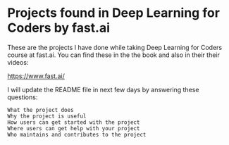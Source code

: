 # Projects found in Deep Learning for Coders by fast.ai 

These are the projects I have done while taking Deep Learning for Coders course at fast.ai. You can find these in the the book and also in their their videos:

https://www.fast.ai/


I will update the README file in next few days by answering these questions:

    What the project does
    Why the project is useful
    How users can get started with the project
    Where users can get help with your project
    Who maintains and contributes to the project
